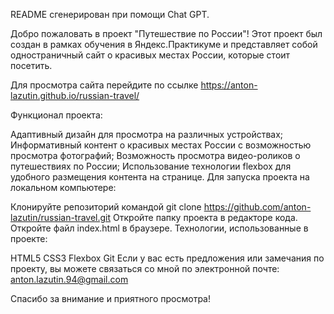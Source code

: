README сгенерирован при помощи Chat GPT.
 
Добро пожаловать в проект "Путешествие по России"! Этот проект был создан в рамках обучения в Яндекс.Практикуме и представляет собой одностраничный сайт о красивых местах России, которые стоит посетить. 
 
Для просмотра сайта перейдите по ссылке https://anton-lazutin.github.io/russian-travel/ 
 
Функционал проекта: 
 
Адаптивный дизайн для просмотра на различных устройствах; 
Информативный контент о красивых местах России с возможностью просмотра фотографий; 
Возможность просмотра видео-роликов о путешествиях по России; 
Использование технологии flexbox для удобного размещения контента на странице. 
Для запуска проекта на локальном компьютере: 
 
Клонируйте репозиторий командой git clone https://github.com/anton-lazutin/russian-travel.git 
Откройте папку проекта в редакторе кода. 
Откройте файл index.html в браузере. 
Технологии, использованные в проекте: 
 
HTML5 
CSS3 
Flexbox 
Git 
Если у вас есть предложения или замечания по проекту, вы можете связаться со мной по электронной почте: anton.lazutin.94@gmail.com 
 
Спасибо за внимание и приятного просмотра!